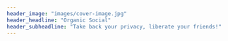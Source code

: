 ```yaml
---
header_image: "images/cover-image.jpg"
header_headline: "Organic Social"
header_subheadline: "Take back your privacy, liberate your friends!"
---
```

